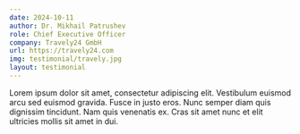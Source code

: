 ```yaml
---
date: 2024-10-11
author: Dr. Mikhail Patrushev
role: Chief Executive Officer
company: Travely24 GmbH
url: https://travely24.com
img: testimonial/travely.jpg
layout: testimonial
---
```


Lorem ipsum dolor sit amet, consectetur adipiscing elit. Vestibulum euismod arcu sed euismod gravida. Fusce in justo eros. Nunc semper diam quis dignissim tincidunt. Nam quis venenatis ex. Cras sit amet nunc et elit ultricies mollis sit amet in dui.
